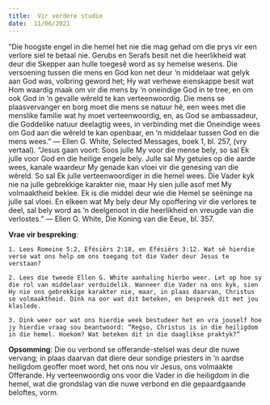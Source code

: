 ```yaml
---
title:  Vir verdere studie
date:  11/06/2021
---
```


“Die hoogste engel in die hemel het nie die mag gehad om die prys vir een verlore siel te betaal nie. Gerubs en Serafs besit net die heerlikheid wat deur die Skepper aan hulle toegesê word as sy hemelse wesens. Die versoening tussen die mens en God kon net deur ‘n middelaar wat gelyk aan God was, volbring geword het; Hy wat verhewe eienskappe besit wat Hom waardig maak om vir die mens by ‘n oneindige God in te tree, en om ook God in ‘n gevalle wêreld te kan verteenwoordig. Die mens se plaasvervanger en borg moet die mens se natuur hê, een wees met die menslike familie wat hy moet verteenwoordig, en, as God se ambassadeur, die Goddelike natuur deelagtig wees, in verbinding met die Oneindige wees om God aan die wêreld te kan openbaar, en ‘n middelaar tussen God en die mens wees.” — Ellen G. White, Selected Messages, boek 1, bl. 257, (vry vertaal). “Jesus gaan voort: Soos julle My voor die mense bely, so sal Ek julle voor God en die heilige engele bely. Julle sal My getuies op die aarde wees, kanale waardeur My genade kan vloei vir die genesing van die wêreld. So sal Ek julle verteenwoordiger in die hemel wees. Die Vader kyk nie na julle gebrekkige karakter nie, maar Hy sien julle asof met My volmaaktheid beklee. Ek is die middel deur wie die Hemel se seëninge na julle sal vloei. En elkeen wat My bely deur My opoffering vir die verlores te deel, sal bely word as ‘n deelgenoot in die heerlikheid en vreugde van die verlostes.” — Ellen G. White, Die Koning van die Eeue, bl. 357.

**Vrae vir bespreking**:

`1. Lees Romeine 5:2, Efésiërs 2:18, en Efésiërs 3:12. Wat sê hierdie verse wat ons help om ons toegang tot die Vader deur Jesus te verstaan? `

`2. Lees die tweede Ellen G. White aanhaling hierbo weer. Let op hoe sy die rol van middelaar verduidelik. Wanneer die Vader na ons kyk, sien Hy nie ons gebrekkige karakter nie, maar, in plaas daarvan, Christus se volmaaktheid. Dink na oor wat dit beteken, en bespreek dit met jou klaslede. `

`3. Dink weer oor wat ons hierdie week bestudeer het en vra jouself hoe jy hierdie vraag sou beantwoord: “Regso, Christus is in die heiligdom in die hemel. Hoekom? Wat beteken dit in die daaglikse praktyk?”`

**Opsomming**: Die ou verbond se offerande-stelsel was deur die nuwe vervang; in plaas daarvan dat diere deur sondige priesters in ‘n aardse heiligdom geoffer moet word, het ons nou vir Jesus, ons volmaakte Offerande. Hy verteenwoordig ons voor die Vader in die heiligdom in die hemel, wat die grondslag van die nuwe verbond en die gepaardgaande beloftes, vorm.